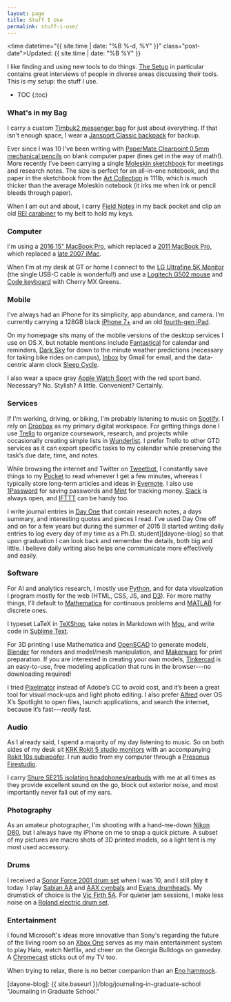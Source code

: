 ```yaml
---
layout: page
title: Stuff I Use
permalink: stuff-i-use/
---
```


<time datetime="{{ site.time | date: "%B %-d, %Y" }}" class="post-date">Updated: {{ site.time | date: "%B %Y" }}</time>

I like finding and using new tools to do things. [The Setup][the-setup] in particular contains great interviews of people in diverse areas discussing their tools. This is my setup: the stuff I use.

* TOC
{:toc}

### What's in my Bag
I carry a custom [Timbuk2 messenger bag][timbuk2] for just about everything. If that isn't enough space, I wear a [Jansport Classic backpack][jansport] for backup.

<!-- <figure>
	<img class="full" src="/images/stuff-i-use.jpg" alt="Stuff I Use.">
	<figcaption>Apple Pi. Get it?</figcaption>
</figure> -->

Ever since I was 10 I've been writing with [PaperMate Clearpoint 0.5mm mechanical pencils][pencil] on blank computer paper (lines get in the way of math!). More recently I've been carrying a single [Moleskin sketchbook][moleskin-sketch] for meetings and research notes. The size is perfect for an all-in-one notebook, and the paper in the sketchbook from the [Art Collection][moleskin-art] is 111lb, which is much thicker than the average Moleskin notebook (it irks me when ink or pencil bleeds through paper). 

When I am out and about, I carry [Field Notes][fieldnotes] in my back pocket and clip an old [REI carabiner][carabiner] to my belt to hold my keys.

### Computer
I'm using a [2016 15" MacBook Pro][mbp], which replaced a [2011 MacBook Pro][mbp2011], which replaced a [late 2007 iMac][imac].

When I'm at my desk at GT or home I connect to the [LG Ultrafine 5K Monitor][monitor] (the single USB-C cable is wonderful!) and use a [Logitech G502 mouse][mouse] and [Code keyboard][keyboard] with Cherry MX Greens. 

### Mobile
I've always had an iPhone for its simplicity, app abundance, and camera. I'm currently carrying a 128GB black [iPhone 7+][iphone] and an old [fourth-gen iPad][ipad].

<!-- <figure>
	<img class="iphone" src="/images/iphone.png" alt="My iPhone Homescreen.">
	<figcaption>My old iPhone 6 Homescreen.</figcaption>
</figure> -->

On my homepage sits many of the mobile versions of the desktop services I use on OS X, but notable mentions include [Fantastical][fantastical] for calendar and reminders, [Dark Sky][darksky] for down to the minute weather predictions (necessary for taking bike rides on campus), [Inbox][inbox] by Gmail for email, and  the data-centric alarm clock [Sleep Cycle][sleep-cycle].

I also wear a space gray [Apple Watch Sport][watch] with the red sport band. Necessary? No. Stylish? A little. Convenient? Certainly. 

### Services
If I'm working, driving, or biking, I'm probably listening to music on [Spotify][spotify]. I rely on [Dropbox][dropbox] as my primary digital workspace. For getting things done I use [Trello][trello] to organize coursework, research, and projects while occasionally creating simple lists in [Wunderlist][wunderlist]. I prefer Trello to other GTD services as it can export specific tasks to my calendar while preserving the task’s due date, time, and notes. 

While browsing the internet and Twitter on [Tweetbot][tweetbot], I constantly save things to my [Pocket][pocket] to read whenever I get a few minutes, whereas I typically store long-term articles and ideas in [Evernote][evernote]. I also use [1Password][1password] for saving passwords and [Mint][mint] for tracking money. [Slack][slack] is always open, and [IFTTT][ifttt] can be handy too. 

I write journal entries in [Day One][day-one] that contain research notes, a days summary, and interesting quotes and pieces I read. I've used Day One off and on for a few years but during the summer of 2015 [I started writing daily entries to log every day of my time as a Ph.D. student][dayone-blog] so that upon graduation I can look back and remember the details, both big and little. I believe daily writing also helps one communicate more effectively and easily.

### Software
For AI and analytics research, I mostly use [Python][python], and for data visualzation I program mostly for the web (HTML, CSS, JS, and [D3][d3]). For more mathy things, I'll default to [Mathematica][mathematica] for continuous problems and [MATLAB][matlab] for discrete ones.

I typeset LaTeX in [TeXShop][texshop], take notes in Markdown with [Mou][mou], and write code in [Sublime Text][sublime].

For 3D printing I use Mathematica and [OpenSCAD][openscad] to generate models, [Blender][blender] for renders and model/mesh manipulation, and [Makerware][makerware] for print preparation. If you are interested in creating your own models, [Tinkercad][tinkercad] is an easy-to-use, free modeling application that runs in the browser---no downloading required! 

I tried [Pixelmator][pixelmator] instead of Adobe’s CC to avoid cost, and it’s been a great tool for visual mock-ups and light photo editing. I also prefer [Alfred][alfred] over OS X’s Spotlight to open files, launch applications, and search the internet, because it’s fast---*really* fast. 

### Audio
As I already said, I spend a majority of my day listening to music. So on both sides of my desk sit [KRK Rokit 5 studio monitors][rokit5] with an accompanying [Rokit 10s subwoofer][rokit10]. I run audio from my computer through a [Presonus Firestudio][firestudio]. 

I carry [Shure SE215 isolating headphones/earbuds][shure] with me at all times as they provide excellent sound on the go, block out exterior noise, and most importantly never fall out of my ears. 

### Photography
As an amateur photographer, I'm shooting with a hand-me-down [Nikon D80][d80], but I always have my iPhone on me to snap a quick picture. A subset of my pictures are macro shots of 3D printed models, so a light tent is my most used accessory. 

### Drums
I received a [Sonor Force 2001 drum set][sonor] when I was 10, and I still play it today. I play [Sabian AA][aa] and [AAX cymbals][aax] and [Evans drumheads][evans]. My drumstick of choice is the [Vic Firth 5A][5a]. For quieter jam sessions, I make less noise on a [Roland electric drum set][roland]. 

### Entertainment
I found Microsoft's ideas more innovative than Sony's regarding the future of the living room so an [Xbox One][xbox] serves as my main entertainment system to play Halo, watch Netflix, and cheer on the Georgia Bulldogs on gameday. A [Chromecast][chromecast] sticks out of my TV too. 

When trying to relax, there is no better companion than an [Eno hammock][eno].

[timbuk2]: http://www.timbuk2.com "Timbuk2."
[jansport]: http://www.jansport.com/shop/en/jansport-us/backpacks/right-pack-typ7 "Jansport."
[pencil]: http://www.amazon.com/Paper-Mate-Mechanical-Assorted-34666PP/dp/B001PV2KYM/ref=sr_1_5?s=office-products&ie=UTF8&qid=1420268018&sr=1-5&keywords=papermate+mechanical+pencil "Clearpoint Mechanical Pencil."
[fieldnotes]: https://fieldnotesbrand.com/ "Fieled Notes."
[carabiner]: http://www.amazon.com/Metolius-Mini-Carabiner-Black-Wiregate/dp/B003UA09SK/ref=sr_1_fkmr1_1?ie=UTF8&qid=1431720383&sr=8-1-fkmr1&keywords=Metolius+FS+Mini+II+Carabiner "REI Carabiner."
[mbp]: https://support.apple.com/kb/SP749?locale=en_US "2016 MacBook Pro."
[mbp2011]: http://support.apple.com/kb/SP620?viewlocale=en_US&locale=en_US "Early 2011 MacBook Pro."
[imac]: http://support.apple.com/kb/SP28?viewlocale=en_US&locale=en_US "Late 2007 iMac"
[keyboard]: https://codekeyboards.com/ "Code Keyboard."
[mouse]: http://gaming.logitech.com/en-us/product/g502-proteus-spectrum-rgb-gaming-mouse "Logitech g502 Mouse."
[monitor]: http://www.lg.com/us/monitors/lg-27MD5K-5k-uhd-led-monitor?cmpid=2016HEMonitor-SEM-SF-Generic_US_Google_5K-Resolution_k0649&gclid=Cj0KEQiAzZHEBRD0ivi9_pDzgYMBEiQAtvxt-AxENU7EErIavOrcUuzBKDUQiBAa7myVuTdKixQeSGQaAkZQ8P8HAQ "LG UltraFine 5K Monitor."
[iphone]: http://www.apple.com/iphone-7/specs/ "iPhone 7+."
[ipad]: http://support.apple.com/kb/SP662?viewlocale=en_US&locale=en_US "4th Gen iPad."
[fantastical]: https://flexibits.com/fantastical-iphone "Fantastical."
[darksky]: http://darkskyapp.com "Dark Sky."
[inbox]: https://inbox.google.com "Inbox by Gmail."
[tweetbot]: http://tapbots.com/tweetbot/mac/ "Tweetbot."
[spotify]: https://www.spotify.com/us/ "Spotify."
[dropbox]: https://www.dropbox.com/ "Dropbox."
[trello]: https://trello.com/ "Trello."
[wunderlist]: https://www.wunderlist.com/ "Wunderlist."
[pocket]: https://getpocket.com/ "Pocket."
[evernote]: https://evernote.com "Evernote."
[1password]: https://agilebits.com/onepassword "1Password."
[ifttt]: https://ifttt.com/ "IFTTT."
[mathematica]: http://www.wolfram.com/mathematica/ "Mathematica."
[python]: https://www.python.org "Python."
[matlab]: http://www.mathworks.com/products/matlab/ "MATLAB."
[openscad]: www.openscad.org/ "OpenSCAD."
[blender]: http://www.blender.org "Blender."
[makerware]: http://www.makerbot.com/desktop "Makerware."
[tinkercad]: https://tinkercad.com/ "Tinkercad."
[texshop]: https://tug.org/mactex/ "TeXShop."
[mou]: http://25.io/mou/ "Mou."
[sublime]: http://www.sublimetext.com "Sumblime Text."
[pixelmator]: http://www.pixelmator.com "Pixelmator."
[alfred]: http://www.alfredapp.com "Alfred."
[rokit5]: http://www.krksys.com/krk-studio-monitor-speakers/rokit/rokit-5.html "Rokit 5."
[rokit10]: http://www.krksys.com/krk-subwoofers/10s.html "Rokit 10s."
[firestudio]: http://www.presonus.com/products/FireStudio "Presonus Firestudio."
[shure]: http://www.shure.com/americas/products/earphones-headphones/se-earphones/se215-sound-isolating-earphones "Shure SE215 Earbuds."
[d80]: http://www.nikonusa.com/en/Nikon-Products/Product-Archive/dslr-cameras/D80.html "Nikon D80."
[sonor]: http://us.sonor.com "Sonor Drums."
[aa]: http://sabian.com/cymbals/index/series:aa/language:en "Sabian AA."
[aax]: http://sabian.com/cymbals/index/series:aax/language:en/order:popularity/page:1 "Sabian AAX."
[evans]: www.evansdrumheads.com/ "Evans Drumheads."
[5a]: http://www.vicfirth.com/products/americanclassic.php "Vic Firth 5A."
[roland]: http://www.rolandus.com/products/category/483 "Roland Electric Drums."
[xbox]: http://www.xbox.com/en-US/xbox-one "Xbox One."
[eno]: https://www.eaglesnestoutfittersinc.com/product/DOUBLENEST.html "Eno Hammocks."
[sleep-cycle]: http://www.sleepcycle.com "Sleep Cycle."
[mint]: https://www.mint.com "Mint."
[day-one]: http://dayoneapp.com "Day One."
[the-setup]: https://usesthis.com "The Setup."
[ps]: http://paulstamatiou.com/stuff-i-use/ "Paul Stamatiou."
[watch]: https://support.apple.com/kb/SP717?locale=en_US "Apple Watch Sport."
[moleskin-sketch]: https://store.moleskine.com/usa/notebooks/creativity/sketchbook/p39?lang=en-us&ic=arKvSg%3D%3D "Moleskin Sketchbook."
[the-setup]: https://usesthis.com "The Setup."
[fluid]: http://fluidapp.com "Fluid App."

[moleskin-art]: http://www.moleskine.com/microsites/artcollection "Moleskin Art Collection."

[dayone-blog]: {{ site.baseurl }}/blog/journaling-in-graduate-school "Journaling in Graduate School."

[chromecast]: https://www.google.com/intl/en_us/chromecast/?utm_source=chromecast.com "Chromecast."
[d3]: https://d3js.org/ "D3."
[slack]: https://slack.com/ "Slack."